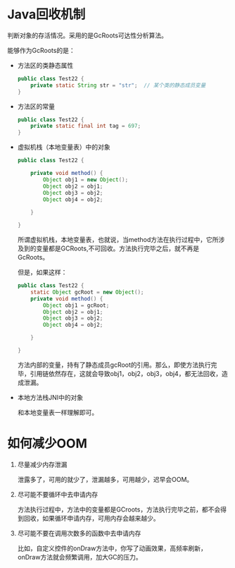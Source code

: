 # Java回收机制

判断对象的存活情况。采用的是GcRoots可达性分析算法。

能够作为GcRoots的是：

- 方法区的类静态属性

  ```java
  public class Test22 {
      private static String str = "str";  // 某个类的静态成员变量
  }
  ```

  

- 方法区的常量

  ```java
  public class Test22 {
      private static final int tag = 697;
  }
  ```

  

- 虚拟机栈（本地变量表）中的对象

  ```java
  public class Test22 {
  
      private void method() {
          Object obj1 = new Object();
          Object obj2 = obj1;
          Object obj3 = obj2;
          Object obj4 = obj2;
          
      }
  
  }
  ```

  所谓虚拟机栈，本地变量表，也就说，当method方法在执行过程中，它所涉及到的变量都是GCRoots,不可回收。方法执行完毕之后，就不再是GcRoots。

  但是，如果这样：

  ```java
  public class Test22 {
      static Object gcRoot = new Object();
      private void method() {
          Object obj1 = gcRoot;
          Object obj2 = obj1;
          Object obj3 = obj2;
          Object obj4 = obj2;
  
      }
  
  }
  ```

  方法内部的变量，持有了静态成员gcRoot的引用。那么，即使方法执行完毕，引用链依然存在，这就会导致obj1，obj2，obj3，obj4，都无法回收，造成泄漏。

  

- 本地方法栈JNI中的对象

  和本地变量表一样理解即可。

# 如何减少OOM

1. 尽量减少内存泄漏

   泄露多了，可用的就少了，泄漏越多，可用越少，迟早会OOM。

2. 尽可能不要循环中去申请内存

   方法执行过程中，方法中的变量都是GCroots，方法执行完毕之前，都不会得到回收，如果循环申请内存，可用内存会越来越少。

3. 尽可能不要在调用次数多的函数中去申请内存

   比如，自定义控件的onDraw方法中，你写了动画效果，高频率刷新，onDraw方法就会频繁调用，加大GC的压力。

